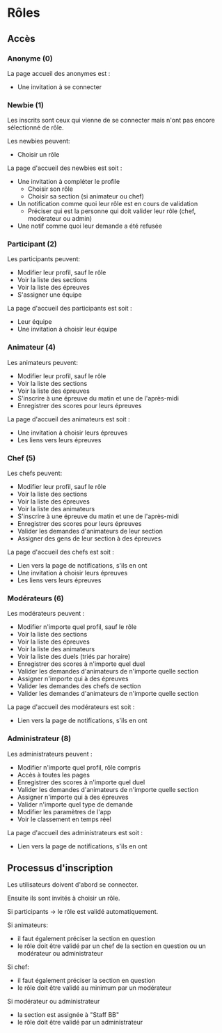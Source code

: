 #  Rôles

## Accès

### Anonyme (0)

La page accueil des anonymes est :

- Une invitation à se connecter

### Newbie (1)

Les inscrits sont ceux qui vienne de se connecter mais n'ont pas encore sélectionné de rôle.

Les newbies peuvent:

- Choisir un rôle

La page d'accueil des newbies est soit :

- Une invitation à compléter le profile
  - Choisir son rôle
  - Choisir sa section (si animateur ou chef)
- Un notification comme quoi leur rôle est en cours de validation 
  - Préciser qui est la personne qui doit valider leur rôle (chef, modérateur ou admin)
- Une notif comme quoi leur demande a été refusée

### Participant (2)

Les participants peuvent:

- Modifier leur profil, sauf le rôle
- Voir la liste des sections
- Voir la liste des épreuves
- S'assigner une équipe

La page d'accueil des participants est soit :

- Leur équipe
- Une invitation à choisir leur équipe

### Animateur (4)

Les animateurs peuvent:

- Modifier leur profil, sauf le rôle
- Voir la liste des sections
- Voir la liste des épreuves
- S'inscrire à une épreuve du matin et une de l'après-midi
- Enregistrer des scores pour leurs épreuves

La page d'accueil des animateurs est soit :

- Une invitation à choisir leurs épreuves
- Les liens vers leurs épreuves

### Chef (5)

Les chefs peuvent:

- Modifier leur profil, sauf le rôle
- Voir la liste des sections
- Voir la liste des épreuves
- Voir la liste des animateurs
- S'inscrire à une épreuve du matin et une de l'après-midi
- Enregistrer des scores pour leurs épreuves
- Valider les demandes d'animateurs de leur section
- Assigner des gens de leur section à des épreuves

La page d'accueil des chefs est soit :

- Lien vers la page de notifications, s'ils en ont
- Une invitation à choisir leurs épreuves
- Les liens vers leurs épreuves

### Modérateurs (6)

Les modérateurs peuvent : 

- Modifier n'importe quel profil, sauf le rôle
- Voir la liste des sections
- Voir la liste des épreuves
- Voir la liste des animateurs
- Voir la liste des duels (triés par horaire)
- Enregistrer des scores à n'importe quel duel
- Valider les demandes d'animateurs de n'importe quelle section
- Assigner n'importe qui à des épreuves
- Valider les demandes des chefs de section
- Valider les demandes d'animateurs de n'importe quelle section

La page d'accueil des modérateurs est soit :

- Lien vers la page de notifications, s'ils en ont



### Administrateur (8)

Les administrateurs peuvent : 

- Modifier n'importe quel profil, rôle compris
- Accès à toutes les pages
- Enregistrer des scores à n'importe quel duel
- Valider les demandes d'animateurs de n'importe quelle section
- Assigner n'importe qui à des épreuves
- Valider n'importe quel type de demande
- Modifier les paramètres de l'app
- Voir le classement en temps réel

La page d'accueil des administrateurs est soit :

- Lien vers la page de notifications, s'ils en ont

## Processus d'inscription

Les utilisateurs doivent d'abord se connecter.

Ensuite ils sont invités à choisir un rôle. 

Si participants -> le rôle est validé automatiquement.

Si animateurs: 

- il faut également préciser la section en question
- le rôle doit être validé par un chef de la section en question ou un modérateur ou administrateur

Si chef:

-  il faut également préciser la section en question
- le rôle doit être validé au minimum par un modérateur

Si modérateur ou administrateur

- la section est assignée à "Staff BB"
- le rôle doit être validé par un administrateur

